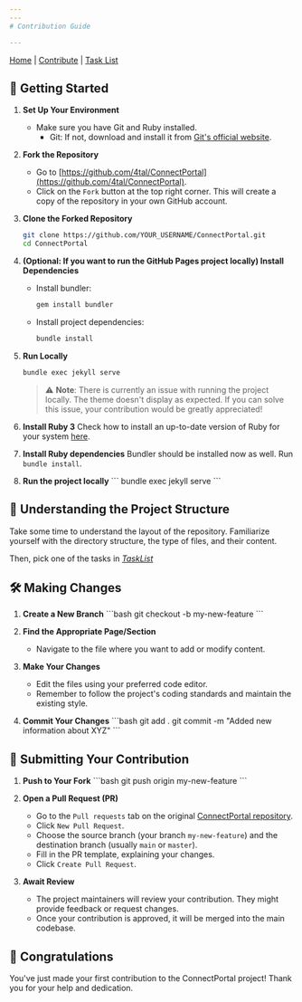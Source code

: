 ```yaml
---
---
# Contribution Guide

---
```

[Home](home) | [Contribute](./contribute) | [Task List](./todos)

## 🚀 Getting Started

1. **Set Up Your Environment**
   - Make sure you have Git and Ruby installed.
     - Git: If not, download and install it from [Git's official website](https://git-scm.com/).

2. **Fork the Repository**
   - Go to [https://github.com/4tal/ConnectPortal](https://github.com/4tal/ConnectPortal).
   - Click on the `Fork` button at the top right corner. This will create a copy of the repository in your own GitHub account.

3. **Clone the Forked Repository**

   ```bash
   git clone https://github.com/YOUR_USERNAME/ConnectPortal.git
   cd ConnectPortal
   ```

4. **(Optional: If you want to run the GitHub Pages project locally) Install Dependencies**
   - Install bundler:

     ```bash
     gem install bundler
     ```

   - Install project dependencies:

     ```bash
     bundle install
     ```

5. **Run Locally**

   ```bash
   bundle exec jekyll serve
   ```

   > ⚠️ **Note**: There is currently an issue with running the project locally. The theme doesn't display as expected. If you can solve this issue, your contribution would be greatly appreciated!

4. **Install Ruby 3**
   Check how to install an up-to-date version of Ruby for your system [here](https://www.ruby-lang.org/en/documentation/installation/).

5. **Install Ruby dependencies**
   Bundler should be installed now as well. Run `bundle install`.

6. **Run the project locally**
   \```
   bundle exec jekyll serve
   \```
## 📖 Understanding the Project Structure

Take some time to understand the layout of the repository. Familiarize yourself with the directory structure, the type of files, and their content.

Then, pick one of the tasks in [*TaskList*](./todos)

## 🛠 Making Changes

1. **Create a New Branch**
   \```bash
   git checkout -b my-new-feature
   \```

2. **Find the Appropriate Page/Section**
   - Navigate to the file where you want to add or modify content.

3. **Make Your Changes**
   - Edit the files using your preferred code editor.
   - Remember to follow the project's coding standards and maintain the existing style.

4. **Commit Your Changes**
   \```bash
   git add .
   git commit -m "Added new information about XYZ"
   \```

## 🚀 Submitting Your Contribution

1. **Push to Your Fork**
   \```bash
   git push origin my-new-feature
   \```

2. **Open a Pull Request (PR)**
   - Go to the `Pull requests` tab on the original [ConnectPortal repository](https://github.com/4tal/ConnectPortal).
   - Click `New Pull Request`.
   - Choose the source branch (your branch `my-new-feature`) and the destination branch (usually `main` or `master`).
   - Fill in the PR template, explaining your changes.
   - Click `Create Pull Request`.

3. **Await Review**
   - The project maintainers will review your contribution. They might provide feedback or request changes.
   - Once your contribution is approved, it will be merged into the main codebase.

## 🎉 Congratulations

You've just made your first contribution to the ConnectPortal project! Thank you for your help and dedication.
